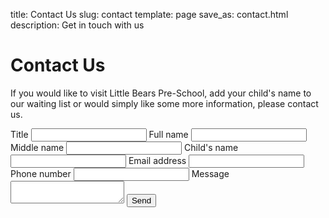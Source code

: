 title: Contact Us
slug: contact
template: page
save_as: contact.html
description: Get in touch with us

# Contact Us

<section>
  <form method="post" action="https://europe-west2-little-bears-429116.cloudfunctions.net/contact-form">
    <p>
      If you would like to visit Little Bears Pre-School, add your child's name
      to our waiting list or would simply like some more information, please
      contact us.
    </p>
    <label>
      Title
      <input name="title" autocomplete="off">
    </label>
    <label>
      Full name
      <input name="full_name" required>
    </label>
    <label>
      Middle name
      <input name="middle_name" autocomplete="off">
    </label>
    <label>
      Child's name
      <input name="child_name" autocomplete="off">
    </label>
    <label>
      Email address
      <input type="email" name="email" required>
    </label>
    <label>
      Phone number
      <input type="phone" name="phone">
    </label>
    <label>
      Message
      <textarea name="message" autocomplete="off"></textarea>
    </label>
    <button>Send</button>
  </form>
  <div class="map-wrapper"><div id="map"></div></div>
</section>

<script src="https://unpkg.com/leaflet@1.9.4/dist/leaflet.js"
        integrity="sha256-20nQCchB9co0qIjJZRGuk2/Z9VM+kNiyxNV1lvTlZBo="
        crossorigin=""></script>
<script>
var map = L.map('map').setView([51.68375413584007, -1.1303268653223957], 16);
L.tileLayer('https://tile.openstreetmap.org/{z}/{x}/{y}.png', {
  maxZoom: 19,
  attribution: '&copy; OpenStreetMap'
}).addTo(map);
L.marker([51.68375413584007, -1.1303268653223957]).addTo(map);
</script>
